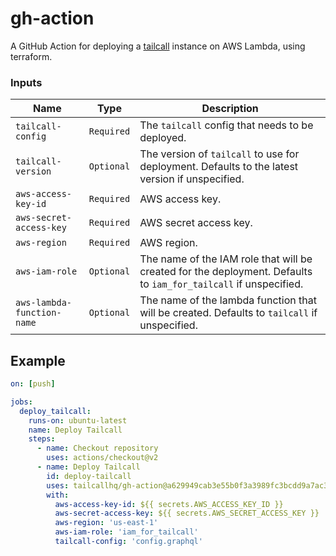 # gh-action

A GitHub Action for deploying a [tailcall](https://tailcall.run) instance on AWS Lambda, using terraform.

### Inputs

| Name                       | Type       | Description                                                                                                      |
|----------------------------|------------|------------------------------------------------------------------------------------------------------------------|
| `tailcall-config`          | `Required` | The `tailcall` config that needs to be deployed.                                                                 |
| `tailcall-version`         | `Optional` | The version of `tailcall` to use for deployment. Defaults to the latest version if unspecified.                  |
| `aws-access-key-id`        | `Required` | AWS access key.                                                                                        |
| `aws-secret-access-key`    | `Required` | AWS secret access key.                                                                                 |
| `aws-region`               | `Required` | AWS region.                                                                                         |
| `aws-iam-role`             | `Optional` | The name of the IAM role that will be created for the deployment. Defaults to `iam_for_tailcall` if unspecified. |
| `aws-lambda-function-name` | `Optional` | The name of the lambda function that will be created. Defaults to `tailcall` if unspecified.                     |

## Example

```yaml
on: [push]

jobs:
  deploy_tailcall:
    runs-on: ubuntu-latest
    name: Deploy Tailcall
    steps:
      - name: Checkout repository
        uses: actions/checkout@v2
      - name: Deploy Tailcall
        id: deploy-tailcall
        uses: tailcallhq/gh-action@a629949cab3e55b0f3a3989fc3bcdd9a7ac3a482
        with:
          aws-access-key-id: ${{ secrets.AWS_ACCESS_KEY_ID }}
          aws-secret-access-key: ${{ secrets.AWS_SECRET_ACCESS_KEY }}
          aws-region: 'us-east-1'
          aws-iam-role: 'iam_for_tailcall'
          tailcall-config: 'config.graphql'
```